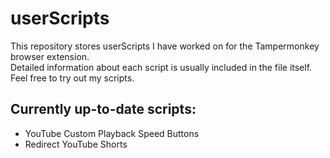 # userScripts
This repository stores userScripts I have worked on for the Tampermonkey browser extension.  
Detailed information about each script is usually included in the file itself. Feel free to try out my scripts.

## Currently up-to-date scripts:
- YouTube Custom Playback Speed Buttons
- Redirect YouTube Shorts
